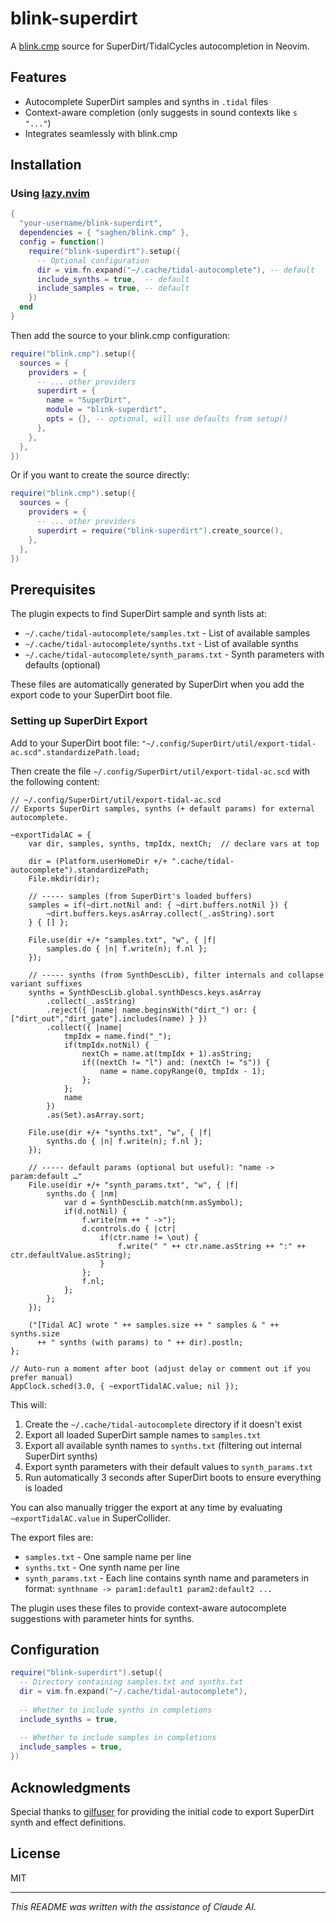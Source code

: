 # blink-superdirt

A [blink.cmp](https://github.com/Saghen/blink.cmp) source for SuperDirt/TidalCycles autocompletion in Neovim.

## Features

- Autocomplete SuperDirt samples and synths in `.tidal` files
- Context-aware completion (only suggests in sound contexts like `s "..."`)
- Integrates seamlessly with blink.cmp

## Installation

### Using [lazy.nvim](https://github.com/folke/lazy.nvim)

```lua
{
  "your-username/blink-superdirt",
  dependencies = { "saghen/blink.cmp" },
  config = function()
    require("blink-superdirt").setup({
      -- Optional configuration
      dir = vim.fn.expand("~/.cache/tidal-autocomplete"), -- default
      include_synths = true,  -- default
      include_samples = true, -- default
    })
  end
}
```

Then add the source to your blink.cmp configuration:

```lua
require("blink.cmp").setup({
  sources = {
    providers = {
      -- ... other providers
      superdirt = {
        name = "SuperDirt",
        module = "blink-superdirt",
        opts = {}, -- optional, will use defaults from setup()
      },
    },
  },
})
```

Or if you want to create the source directly:

```lua
require("blink.cmp").setup({
  sources = {
    providers = {
      -- ... other providers
      superdirt = require("blink-superdirt").create_source(),
    },
  },
})
```

## Prerequisites

The plugin expects to find SuperDirt sample and synth lists at:
- `~/.cache/tidal-autocomplete/samples.txt` - List of available samples
- `~/.cache/tidal-autocomplete/synths.txt` - List of available synths
- `~/.cache/tidal-autocomplete/synth_params.txt` - Synth parameters with defaults (optional)

These files are automatically generated by SuperDirt when you add the export code to your SuperDirt boot file.

### Setting up SuperDirt Export

Add to your SuperDirt boot file: `"~/.config/SuperDirt/util/export-tidal-ac.scd".standardizePath.load;`

Then create the file `~/.config/SuperDirt/util/export-tidal-ac.scd` with the following content:

```supercollider
// ~/.config/SuperDirt/util/export-tidal-ac.scd
// Exports SuperDirt samples, synths (+ default params) for external autocomplete.

~exportTidalAC = {
    var dir, samples, synths, tmpIdx, nextCh;  // declare vars at top

    dir = (Platform.userHomeDir +/+ ".cache/tidal-autocomplete").standardizePath;
    File.mkdir(dir);

    // ----- samples (from SuperDirt's loaded buffers)
    samples = if(~dirt.notNil and: { ~dirt.buffers.notNil }) {
        ~dirt.buffers.keys.asArray.collect(_.asString).sort
    } { [] };

    File.use(dir +/+ "samples.txt", "w", { |f|
        samples.do { |n| f.write(n); f.nl };
    });

    // ----- synths (from SynthDescLib), filter internals and collapse variant suffixes
    synths = SynthDescLib.global.synthDescs.keys.asArray
        .collect(_.asString)
        .reject({ |name| name.beginsWith("dirt_") or: { ["dirt_out","dirt_gate"].includes(name) } })
        .collect({ |name|
            tmpIdx = name.find("_");
            if(tmpIdx.notNil) {
                nextCh = name.at(tmpIdx + 1).asString;
                if((nextCh != "l") and: (nextCh != "s")) {
                    name = name.copyRange(0, tmpIdx - 1);
                };
            };
            name
        })
        .as(Set).asArray.sort;

    File.use(dir +/+ "synths.txt", "w", { |f|
        synths.do { |n| f.write(n); f.nl };
    });

    // ----- default params (optional but useful): "name -> param:default …"
    File.use(dir +/+ "synth_params.txt", "w", { |f|
        synths.do { |nm|
            var d = SynthDescLib.match(nm.asSymbol);
            if(d.notNil) {
                f.write(nm ++ " ->");
                d.controls.do { |ctr|
                    if(ctr.name != \out) {
                        f.write(" " ++ ctr.name.asString ++ ":" ++ ctr.defaultValue.asString);
                    }
                };
                f.nl;
            };
        };
    });

    ("[Tidal AC] wrote " ++ samples.size ++ " samples & " ++ synths.size
      ++ " synths (with params) to " ++ dir).postln;
};

// Auto-run a moment after boot (adjust delay or comment out if you prefer manual)
AppClock.sched(3.0, { ~exportTidalAC.value; nil });
```

This will:
1. Create the `~/.cache/tidal-autocomplete` directory if it doesn't exist
2. Export all loaded SuperDirt sample names to `samples.txt`
3. Export all available synth names to `synths.txt` (filtering out internal SuperDirt synths)
4. Export synth parameters with their default values to `synth_params.txt`
5. Run automatically 3 seconds after SuperDirt boots to ensure everything is loaded

You can also manually trigger the export at any time by evaluating `~exportTidalAC.value` in SuperCollider.

The export files are:
- `samples.txt` - One sample name per line
- `synths.txt` - One synth name per line
- `synth_params.txt` - Each line contains synth name and parameters in format: `synthname -> param1:default1 param2:default2 ...`

The plugin uses these files to provide context-aware autocomplete suggestions with parameter hints for synths.

## Configuration

```lua
require("blink-superdirt").setup({
  -- Directory containing samples.txt and synths.txt
  dir = vim.fn.expand("~/.cache/tidal-autocomplete"),
  
  -- Whether to include synths in completions
  include_synths = true,
  
  -- Whether to include samples in completions  
  include_samples = true,
})
```

## Acknowledgments

Special thanks to [gilfuser](https://club.tidalcycles.org/t/print-tidals-synths-and-fx/4798) for providing the initial code to export SuperDirt synth and effect definitions.

## License

MIT

---

*This README was written with the assistance of Claude AI.*